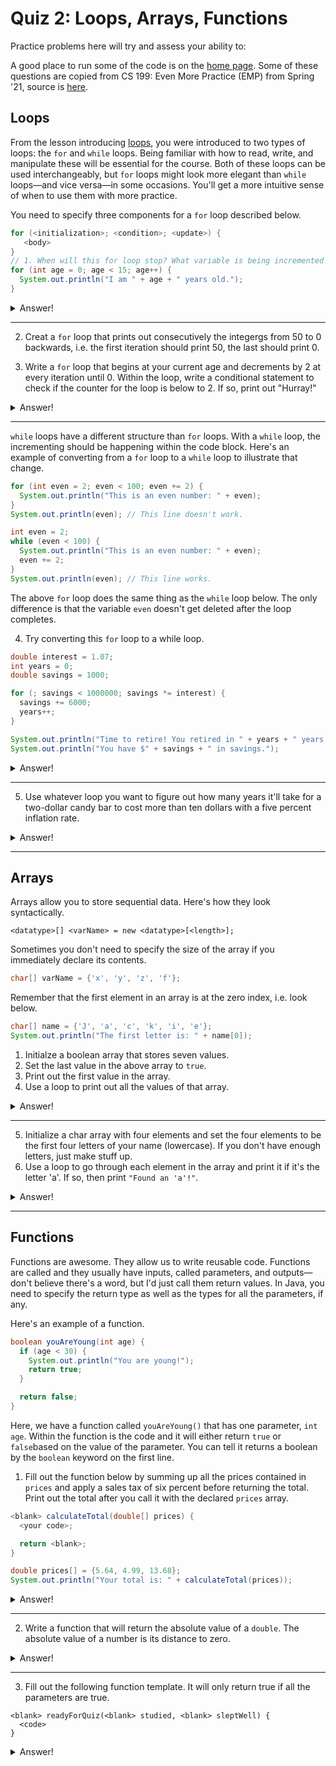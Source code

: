 # Quiz 2: Loops, Arrays, Functions

Practice problems here will try and assess your ability to:

A good place to run some of the code is on the [home page](https://cs125.cs.illinois.edu/). Some of these questions are copied from CS 199: Even More Practice (EMP) from Spring '21, source is [here](https://cs199emp.netlify.app/).

## Loops

From the lesson introducing [loops](https://cs125.cs.illinois.edu/lessons/Summer2021/008_loops), you were introduced to two types of loops: the `for` and `while` loops. Being familiar with how to read, write, and manipulate these will be essential for the course. Both of these loops can be used interchangeably, but `for` loops might look more elegant than `while` loops—and vice versa—in some occasions. You'll get a more intuitive sense of when to use them with more practice.

You need to specify three components for a `for` loop described below.

```java
for (<initialization>; <condition>; <update>) {
   <body>
}
// 1. When will this for loop stop? What variable is being incremented each loop?
for (int age = 0; age < 15; age++) {
  System.out.println("I am " + age + " years old.");
}
```

<details>
  <summary>Answer!</summary>

  1. The loop above runs fifteen times running through 0 to 14. It excludes 15 because `15 < 15` is a false conditional expression. The `age` variable gets incremented each pass through.
</details>

---

2. Creat a `for` loop that prints out consecutively the integergs from 50 to 0 backwards, i.e. the first iteration should print 50, the last should print 0.

3. Write a `for` loop that begins at your current age and decrements by 2 at every iteration until 0. Within the loop, write a conditional statement to check if the counter for the loop is below to 2. If so, print out "Hurray!"

<details>
  <summary>Answer!</summary>

  2.
  ```java
  for (int i = 50; i >= 0; i--) {
    System.out.println(i);
  }
  ```

  3.
  ```java
  for (int age = 23; age >= 0; age = age - 2) {

    System.out.println(age);

    if (age < 2) {
      System.out.println("Hurray!");
    }

  }
  ```
</details>

---

`while` loops have a different structure than `for` loops. With a `while` loop, the incrementing should be happening within the code block. Here's an example of converting from a `for` loop to a `while` loop to illustrate that change.

```java
for (int even = 2; even < 100; even += 2) {
  System.out.println("This is an even number: " + even);
}
System.out.println(even); // This line doesn't work.
```
```java
int even = 2;
while (even < 100) {
  System.out.println("This is an even number: " + even);
  even += 2;
}
System.out.println(even); // This line works.
```

The above `for` loop does the same thing as the `while` loop below. The only difference is that the variable `even` doesn't get deleted after the loop completes.

4. Try converting this `for` loop to a while loop.

```java
double interest = 1.07;
int years = 0;
double savings = 1000;

for (; savings < 1000000; savings *= interest) {
  savings += 6000;
  years++;
}

System.out.println("Time to retire! You retired in " + years + " years.");
System.out.println("You have $" + savings + " in savings.");
```

<details>
  <summary>Answer!</summary>

  ```java
  double interest = 1.07;
  int years = 0;
  double savings = 1000;

  while (savings < 1000000) {
    savings += 6000;
    years++;
    savings *= interest;
  }

  System.out.println("Time to retire! You retired in " + years + " years.");
  System.out.println("You have $" + savings + " in savings.");
  ```
</details>

---

5. Use whatever loop you want to figure out how many years it'll take for a two-dollar candy bar to cost more than ten dollars with a five percent inflation rate.

<details>
  <summary>Answer!</summary>

  ```java
  int years = 0;

  for (double candyBar = 2.0; candyBar < 10.0; candyBar *= 1.05) {
    years++;
  }

  System.out.println(years);
  ```

  ```java
  while (candyBar < 10.0) {
    candyBar *= 1.05;
    years++;
  }

  System.out.println(years);
  ```
</details>

---

## Arrays
Arrays allow you to store sequential data. Here's how they look syntactically.

```
<datatype>[] <varName> = new <datatype>[<length>];
```

Sometimes you don't need to specify the size of the array if you immediately declare its contents.

```java
char[] varName = {'x', 'y', 'z', 'f'}; 
```

Remember that the first element in an array is at the zero index, i.e. look below.

```java
char[] name = {'J', 'a', 'c', 'k', 'i', 'e'};
System.out.println("The first letter is: " + name[0]);
```

1. Initialze a boolean array that stores seven values.
2. Set the last value in the above array to `true`.
3. Print out the first value in the array.
4. Use a loop to print out all the values of that array.

<details>
  <summary>Answer!</summary>

  ```java
  boolean[] solution = new boolean[7];
  solution[6] = true;
  // solution[solution.length - 1] = true; // This works too.
  System.out.println("First value is: " + solution[0]);

  // Should remember this pattern.
  for (int i = 0; i < solution.length; i++) {
    System.out.println(solution[i]);
  }
  ```
</details>

---

5. Initialize a char array with four elements and set the four elements to be the first four letters of your name (lowercase). If you don't have enough letters, just make stuff up.
6. Use a loop to go through each element in the array and print it if it's the letter 'a'. If so, then print `"Found an 'a'!"`.

<details>
  <summary>Answer!</summary>

  ```java
  char[] letters = {'j', 'a', 'c', 'k'};
  for (int i = 0; i < letters.length; i++) {
    if (letters[i] == 'a') {
      System.out.println("Found an 'a'!");
    }
  }
  ```
</details>

---

## Functions

Functions are awesome. They allow us to write reusable code. Functions are called and they usually have inputs, called parameters, and outputs—don't believe there's a word, but I'd just call them return values. In Java, you need to specify the return type as well as the types for all the parameters, if any.

Here's an example of a function.

```java
boolean youAreYoung(int age) {
  if (age < 30) {
    System.out.println("You are young!");
    return true;
  }

  return false;
}
```

Here, we have a function called `youAreYoung()` that has one parameter, `int age`. Within the function is the code and it will either return `true` or `false`based on the value of the parameter. You can tell it returns a boolean by the `boolean` keyword on the first line.

1. Fill out the function below by summing up all the prices contained in `prices` and apply a sales tax of six percent before returning the total. Print out the total after you call it with the declared `prices` array.

```java
<blank> calculateTotal(double[] prices) {
  <your code>;

  return <blank>;
}

double prices[] = {5.64, 4.99, 13.68};
System.out.println("Your total is: " + calculateTotal(prices));
```

<details>
  <summary>Answer!</summary>

  ```java
  double calculateTotal(double[] prices) {
    double total = 0;
    
    for (int i = 0; i < prices.length; i++) {
      total += prices[i];
    }
    
    return total * 1.05;
  }

  double[] prices = {5.64, 4.99, 13.68};
  System.out.println("Your total is: " + calculateTotal(prices));
  ```
</details>

---

2. Write a function that will return the absolute value of a `double`. The absolute value of a number is its distance to zero.

<details>
  <summary>Answer!</summary>

  ```java
  double absoluteValue(double value) {
    if (value < 0) {
      return value * -1;
    }

    return value;
  }
  ```
</details>

---

3. Fill out the following function template. It will only return true if all the parameters are true.

```
<blank> readyForQuiz(<blank> studied, <blank> sleptWell) {
  <code>
}
```

<details>
  <summary>Answer!</summary>

  ```java
  boolean readyForQuiz(boolean studied, boolean sleptWell) {
    return studied && sleptWell;
  }
  ```
</details>